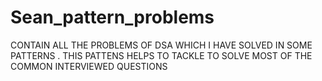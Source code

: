 # Sean_pattern_problems

CONTAIN ALL THE PROBLEMS OF DSA WHICH I HAVE SOLVED IN SOME PATTERNS .
THIS PATTENS HELPS TO TACKLE TO SOLVE MOST OF THE COMMON INTERVIEWED QUESTIONS

